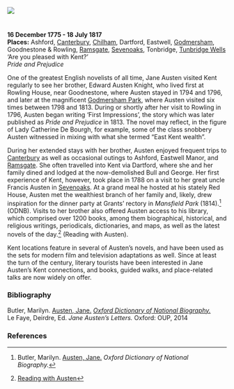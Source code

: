 <a href="https://dev.visual-essays.app"><img src="https://dev-visual-essays.netlify.app/images/ve-button.png"/></a>
<param author="Susan Civale" banner="https://stor.artstor.org/stor/a8bc686a-046f-4df8-8946-dd34baf364cc" layout="vtl" title="Jane Austen" ve-config=""/>

#

**16 December 1775 - 18 July 1817**    
**Places:** Ashford, [Canterbury](/austen/austen-canterbury), [Chilham](/austen/austen-chilham), Dartford, Eastwell, [Godmersham](/austen/austen-godmersham), Goodnestone &amp; Rowling, [Ramsgate](/austen/austen-ramsgate), [Sevenoaks](/austen/austen-sevenoaks), Tonbridge, [Tunbridge Wells](/austen/austen-tunbridge-wells)   
‘Are you pleased with Kent?’   
_Pride and Prejudice_
<param ve-image-v2 manifest="https://iiif.juncture-digital.org/wc:CassandraAusten-JaneAusten%28c.1810%29_intensified.jpg/manifest.json">

One of the greatest English novelists of all time, Jane Austen visited Kent regularly to see her brother, Edward Austen Knight, who lived first at Rowling House, near Goodnestone, where Austen stayed in 1794 and 1796, and later at the magnificent [Godmersham Park](/austen/austen-godmersham), where Austen visited six times between 1798 and 1813.  During or shortly after her visit to Rowling in 1796, Austen began writing ‘First Impressions’, the story which was later published as _Pride and Prejudice_ in 1813.  The novel may reflect, in the figure of Lady Catherine De Bourgh, for example, some of the class snobbery Austen witnessed in mixing with what she termed “East Kent wealth”. 
<param attribution="Martin Crowther" label="Back view of Godmersham Park" url="https://stor.artstor.org/stor/16f50fe5-af80-4d10-a5f4-9820d3e7c63c" ve-image=""/>
<param center="Q17529295" primary="" ve-map="" zoom="10"/>
<param eid="Q26324024" ve-entity=""/>
<param aliases="Godmersham Park" eid="Q17529295" ve-entity=""/>

During her extended stays with her brother, Austen enjoyed frequent trips to [Canterbury](/austen/austen/-canterbury) as well as occasional outings to Ashford, Eastwell Manor, and [Ramsgate](/austen/austen-ramsgate).  She often travelled into Kent via Dartford, where she and her family dined and lodged at the now-demolished Bull and George.  Her first experience of Kent, however, took place in 1788 on a visit to her great uncle Francis Austen in [Sevenoaks](/austen/austen-sevenoaks).  At a grand meal he hosted at his stately Red House, Austen met the wealthiest branch of her family and, likely, drew inspiration for the dinner party at Grants’ rectory in _Mansfield Park_ (1814).[^ref1] (ODNB).  Visits to her brother also offered Austen access to his library, which comprised over 1200 books, among them biographical, historical, and religious writings, periodicals, dictionaries, and maps, as well as the latest novels of the day.[^ref2] (Reading with Austen).
<param ve-image-v2 manifest="https://iiif.juncture-digital.org/wc:Eastwell_Manor_Hotel%2C_Boughton_Lees_-_geograph.org.uk_-_129089.jpg/manifest.json">
<param center="Q2540442" primary="" ve-map="" zoom="10"/>
<param aliases="Ashford" eid="Q725261" ve-entity=""/>
<param aliases="Eastwell Manor" eid="Q2540442" ve-entity=""/>
<param aliases="Red House" eid="Q17545495" ve-entity=""/>

Kent locations feature in several of Austen’s novels, and have been used as the sets for modern film and television adaptations as well.  Since at least the turn of the century, literary tourists have been interested in Jane Austen’s Kent connections, and books, guided walks, and place-related talks are now widely on offer. 
<param ve-image-v2 manifest="https://iiif.juncture-digital.org/wc:The_Red_House%2C_Sevenoaks-geograph.org-3419824.jpg/manifest.json">

### Bibliography 
Butler, Marilyn.  [Austen, Jane.](https://doi.org/10.1093/ref:odnb/904) [_Oxford Dictionary of National Biography._](https://www.oxforddnb.com/view/10.1093/ref:odnb/9780198614128.001.0001/odnb-9780198614128-e-904)   
Le Faye, Deirdre, Ed. _Jane Austen’s Letters._ Oxford: OUP, 2014
<param attribution="Martin Crowther" label="Steps in the grounds of Godmersham Park" url="https://stor.artstor.org/stor/c86080d7-264e-47fd-b156-9033306d9c0e" ve-image=""/>

### References

[^ref1]: Butler, Marilyn.  [Austen, Jane.](https://doi.org/10.1093/ref:odnb/904) _Oxford Dictionary of National Biography._
[^ref2]: [Reading with Austen](https://readingwithaustenblog.com/)  
